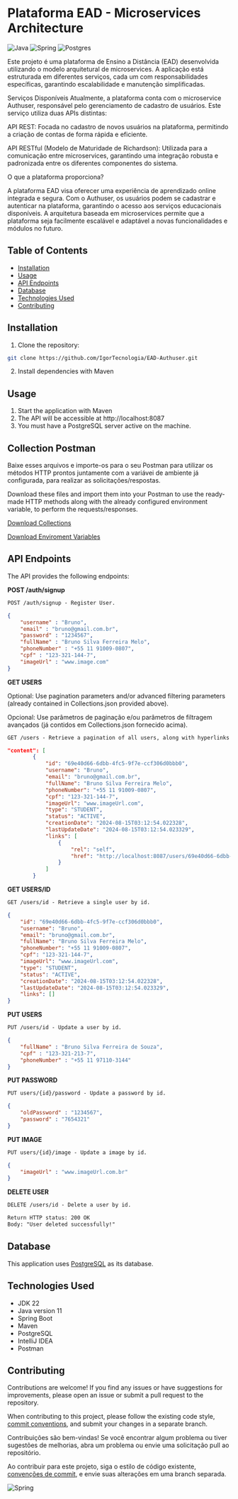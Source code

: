 # Plataforma EAD - Microservices Architecture

![Java](https://img.shields.io/badge/java-%23ED8B00.svg?style=for-the-badge&logo=openjdk&logoColor=white)
![Spring](https://img.shields.io/badge/spring-%236DB33F.svg?style=for-the-badge&logo=spring&logoColor=white)
![Postgres](https://img.shields.io/badge/postgres-%23316192.svg?style=for-the-badge&logo=postgresql&logoColor=white)


Este projeto é uma plataforma de Ensino a Distância (EAD) desenvolvida utilizando o modelo arquitetural de microservices. A aplicação está estruturada em diferentes serviços, cada um com responsabilidades específicas, garantindo escalabilidade e manutenção simplificadas.

Serviços Disponíveis
Atualmente, a plataforma conta com o microservice Authuser, responsável pelo gerenciamento de cadastro de usuários. Este serviço utiliza duas APIs distintas:

API REST: Focada no cadastro de novos usuários na plataforma, permitindo a criação de contas de forma rápida e eficiente.

API RESTful (Modelo de Maturidade de Richardson): Utilizada para a comunicação entre microservices, garantindo uma integração robusta e padronizada entre os diferentes componentes do sistema.

O que a plataforma proporciona?

A plataforma EAD visa oferecer uma experiência de aprendizado online integrada e segura. Com o Authuser, os usuários podem se cadastrar e autenticar na plataforma, garantindo o acesso aos serviços educacionais disponíveis. A arquitetura baseada em microservices permite que a plataforma seja facilmente escalável e adaptável a novas funcionalidades e módulos no futuro.



## Table of Contents

- [Installation](#installation)
- [Usage](#usage)
- [API Endpoints](#api-endpoints)
- [Database](#database)
- [Technologies Used](#technologies-used)
- [Contributing](#contributing)

## Installation

1. Clone the repository:

```bash
git clone https://github.com/IgorTecnologia/EAD-Authuser.git
```

2. Install dependencies with Maven

## Usage

1. Start the application with Maven
2. The API will be accessible at http://localhost:8087
3. You must have a PostgreSQL server active on the machine.

## Collection Postman

Baixe esses arquivos e importe-os para o seu Postman para utilizar os métodos HTTP prontos juntamente com a variávei ​​de ambiente já configurada, para realizar as solicitações/respostas.

Download these files and import them into your Postman to use the ready-made HTTP methods along with the already configured environment variable, to perform the requests/responses.

[Download Collections](https://github.com/IgorTecnologia/EAD-Authuser/blob/docs-postman/User-collections.json)

[Download Enviroment Variables](https://github.com/IgorTecnologia/EAD-Authuser/blob/docs-postman/Local-host-environment.json)

## API Endpoints
The API provides the following endpoints:

**POST /auth/signup**
```markdown
POST /auth/signup - Register User.
```
```json
{
    "username" : "Bruno",
    "email" : "bruno@gmail.com.br",
    "password" : "1234567",
    "fullName" : "Bruno Silva Ferreira Melo",
    "phoneNumber" : "+55 11 91009-0807",
    "cpf" : "123-321-144-7",
    "imageUrl" : "www.image.com"
}
```
**GET USERS**

Optional: Use pagination parameters and/or advanced filtering parameters (already contained in Collections.json provided above).

Opcional: Use parâmetros de paginação e/ou parâmetros de filtragem avançados (já contidos em Collections.json fornecido acima).
```markdown
GET /users - Retrieve a pagination of all users, along with hyperlinks to another endpoint.
```
```json
"content": [
        {
            "id": "69e40d66-6dbb-4fc5-9f7e-ccf306d0bbb0",
            "username": "Bruno",
            "email": "bruno@gmail.com.br",
            "fullName": "Bruno Silva Ferreira Melo",
            "phoneNumber": "+55 11 91009-0807",
            "cpf": "123-321-144-7",
            "imageUrl": "www.imageUrl.com",
            "type": "STUDENT",
            "status": "ACTIVE",
            "creationDate": "2024-08-15T03:12:54.022328",
            "lastUpdateDate": "2024-08-15T03:12:54.023329",
            "links": [
                {
                    "rel": "self",
                    "href": "http://localhost:8087/users/69e40d66-6dbb-4fc5-9f7e-ccf306d0bbb0"
                }
            ]
        }
```
**GET USERS/ID**
```markdown
GET /users/id - Retrieve a single user by id.
```

```json
{
    "id": "69e40d66-6dbb-4fc5-9f7e-ccf306d0bbb0",
    "username": "Bruno",
    "email": "bruno@gmail.com.br",
    "fullName": "Bruno Silva Ferreira Melo",
    "phoneNumber": "+55 11 91009-0807",
    "cpf": "123-321-144-7",
    "imageUrl": "www.imageUrl.com",
    "type": "STUDENT",
    "status": "ACTIVE",
    "creationDate": "2024-08-15T03:12:54.022328",
    "lastUpdateDate": "2024-08-15T03:12:54.023329",
    "links": []
}
```
**PUT USERS**
```markdown
PUT /users/id - Update a user by id.
```
```json
{
    "fullName" : "Bruno Silva Ferreira de Souza",
    "cpf" : "123-321-213-7",
    "phoneNumber" : "+55 11 97110-3144"
}
```
**PUT PASSWORD**
```markdown
PUT users/{id}/password - Update a password by id.
```
```json
{
    "oldPassword" : "1234567",
    "password" : "7654321"
}
```
**PUT IMAGE**
```markdown
PUT users/{id}/image - Update a image by id.
```
```json
{
    "imageUrl" : "www.imageUrl.com.br"
}
```
**DELETE USER**
```markdown
DELETE /users/id - Delete a user by id.

Return HTTP status: 200 OK
Body: "User deleted successfully!"

```
## Database
This application uses [PostgreSQL](https://www.postgresql.org/docs/) as its database.

## Technologies Used

- JDK 22
- Java version 11
- Spring Boot
- Maven
- PostgreSQL
- IntelliJ IDEA
- Postman

## Contributing

Contributions are welcome! If you find any issues or have suggestions for improvements, please open an issue or submit a pull request to the repository.

When contributing to this project, please follow the existing code style, [commit conventions](https://www.conventionalcommits.org/en/v1.0.0/), and submit your changes in a separate branch.

Contribuições são bem-vindas! Se você encontrar algum problema ou tiver sugestões de melhorias, abra um problema ou envie uma solicitação pull ao repositório.

Ao contribuir para este projeto, siga o estilo de código existente, [convenções de commit](https://medium.com/linkapi-solutions/conventional-commits-pattern-3778d1a1e657), e envie suas alterações em uma branch separada.

![Spring](https://hermes.dio.me/articles/cover/79a1dddc-5f58-46db-bd5f-95733ba66097.png)
